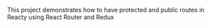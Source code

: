 This project demonstrates how to have protected and public routes in Reacty using React Router and Redux
